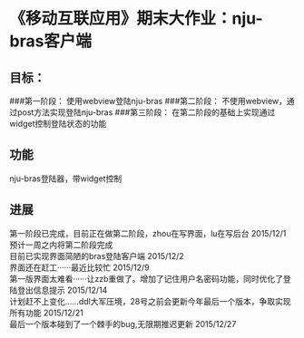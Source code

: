《移动互联应用》期末大作业：nju-bras客户端
====
目标：
------
###第一阶段：
使用webview登陆nju-bras
###第二阶段：
不使用webview，通过post方法实现登陆nju-bras
###第三阶段：
在第二阶段的基础上实现通过widget控制登陆状态的功能


功能
-----
nju-bras登陆器，带widget控制

进展
------
第一阶段已完成，目前正在做第二阶段，zhou在写界面，lu在写后台      2015/12/1  <br> 预计一周之内将第二阶段完成<br>
目前已实现界面简陋的bras登陆客户端 2015/12/2 <br>
界面还在赶工······最近比较忙 2015/12/9 <br> 
第一版界面太难看······让zzb重做了。增加了记住用户名密码功能，同时优化了登陆登出信息提示 2015/12/14 <br>
计划赶不上变化……ddl大军压境，28号之前会更新今年最后一个版本，争取实现所有功能  2015/12/21 <br>
最后一个版本碰到了一个棘手的bug,无限期推迟更新 2015/12/27 <br>
